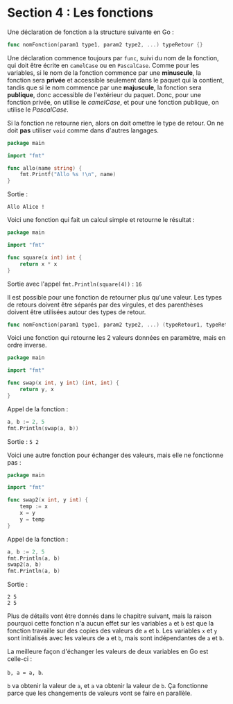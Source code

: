 # Section 4 : Les fonctions

Une déclaration de fonction a la structure suivante en Go :

```go
func nomFonction(param1 type1, param2 type2, ...) typeRetour {}
```

Une déclaration commence toujours par `func`, suivi du nom de la fonction, qui doit être écrite en `camelCase` ou
en `PascalCase`. Comme pour les variables, si le nom de la fonction commence par une **minuscule**, la fonction sera
**privée** et accessible seulement dans le paquet qui la contient, tandis que si le nom commence par une **majuscule**,
la fonction sera **publique**, donc accessible de l'extérieur du paquet. Donc, pour une fonction privée, on utilise le
_camelCase_, et pour une fonction publique, on utilise le _PascalCase_.

Si la fonction ne retourne rien, alors on doit omettre le type de retour. On ne doit **pas** utiliser `void` comme dans
d'autres langages.

```go
package main

import "fmt"

func allo(name string) {
	fmt.Printf("Allo %s !\n", name)
}
```

Sortie :

```
Allo Alice !
```

Voici une fonction qui fait un calcul simple et retourne le résultat :

```go
package main

import "fmt"

func square(x int) int {
	return x * x
}
```

Sortie avec l'appel `fmt.Println(square(4))` : `16`

Il est possible pour une fonction de retourner plus qu'une valeur. Les types de retours doivent être séparés par des
virgules, et des parenthèses doivent être utilisées autour des types de retour.

```go
func nomFonction(param1 type1, param2 type2, ...) (typeRetour1, typeRetour2, ...) {}
```

Voici une fonction qui retourne les 2 valeurs données en paramètre, mais en ordre inverse.

```go
package main

import "fmt"

func swap(x int, y int) (int, int) {
	return y, x
}
```

Appel de la fonction :

```go
a, b := 2, 5
fmt.Println(swap(a, b))
```

Sortie : `5 2`

Voici une autre fonction pour échanger des valeurs, mais elle ne fonctionne pas :

```go
package main

import "fmt"

func swap2(x int, y int) {
	temp := x
	x = y
	y = temp
}
```

Appel de la fonction :

```go
a, b := 2, 5
fmt.Println(a, b)
swap2(a, b)
fmt.Println(a, b)
```

Sortie :

```
2 5
2 5
```

Plus de détails vont être donnés dans le chapitre suivant, mais la raison pourquoi cette fonction n'a aucun effet sur
les variables `a` et `b` est que la fonction travaille sur des copies des valeurs de `a` et `b`. Les variables `x`
et `y` sont initialisés avec les valeurs de `a` et `b`, mais sont indépendantes de `a` et `b`.

La meilleure façon d'échanger les valeurs de deux variables en Go est celle-ci :

`b, a = a, b`.

`b` va obtenir la valeur de `a`, et `a` va obtenir la valeur de `b`. Ça fonctionne parce que les changements de valeurs
vont se faire en parallèle.
